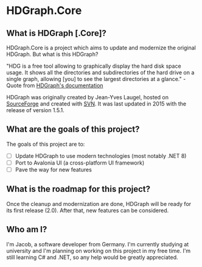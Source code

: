 # HDGraph.Core

## What is HDGraph [.Core]?

HDGraph.Core is a project which aims to update and modernize the original HDGraph. But what is this HDGraph?

"HDG is a free tool allowing to graphically display the hard disk space usage. It shows all the directories and subdirectories of the hard drive on a single graph, allowing [you] to see the largest directories at a glance."
-Quote from [HDGraph's documentation](https://hdgraph.sourceforge.net/doc/en/HDGraph.htm)

HDGraph was originally created by Jean-Yves Laugel,  hosted on [SourceForge](https://sourceforge.net/projects/hdgraph/) and created with [SVN](https://subversion.apache.org/). It was last updated in 2015 with the release of version 1.5.1.

## What are the goals of this project?

The goals of this project are to:

- [ ] Update HDGraph to use modern technologies (most notably .NET 8)
- [ ] Port to Avalonia UI (a cross-platform UI framework)
- [ ] Pave the way for new features

## What is the roadmap for this project?

Once the cleanup and modernization are done, HDGraph will be ready for its first release (2.0). After that, new features can be considered.

## Who am I?

I'm Jacob, a software developer from Germany. I'm currently studying at university and I'm planning on working on this project in my free time. I'm still learning C# and .NET, so any help would be greatly appreciated.
